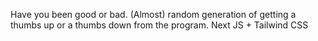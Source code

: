 Have you been good or bad. (Almost) random generation of getting a thumbs up or a thumbs down from the program. Next JS + Tailwind CSS